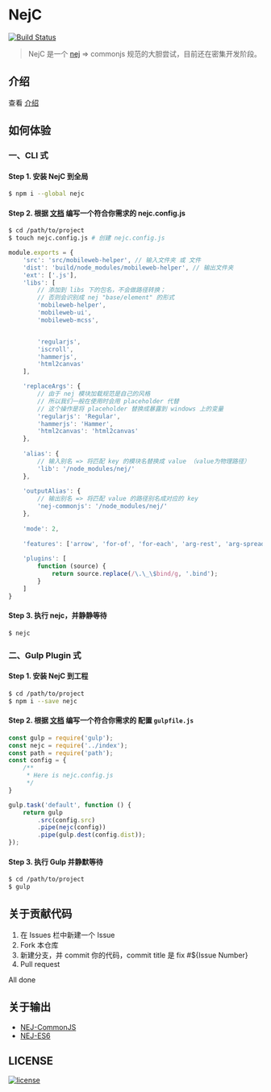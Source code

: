 # NejC
[![Build Status][travis-image]][travis-url]
> NejC 是一个 [nej](https://github.com/genify/nej) => commonjs 规范的大胆尝试，目前还在密集开发阶段。

## 介绍
查看 [介绍](./docs/intro.md)
 
## 如何体验
### 一、CLI 式
#### Step 1. 安装 NejC 到全局
```bash
$ npm i --global nejc
```

#### Step 2. 根据 [文档](./docs/start.md) 编写一个符合你需求的 nejc.config.js
```bash
$ cd /path/to/project
$ touch nejc.config.js # 创建 nejc.config.js
```

```javascript
module.exports = {
    'src': 'src/mobileweb-helper', // 输入文件夹 或 文件
    'dist': 'build/node_modules/mobileweb-helper', // 输出文件夹
	'ext': ['.js'],
	'libs': [ 
	    // 添加到 libs 下的包名，不会做路径转换；
	    // 否则会识别成 nej "base/element" 的形式 
    	'mobileweb-helper',
        'mobileweb-ui',
        'mobileweb-mcss',


        'regularjs',
        'iscroll',
        'hammerjs',
        'html2canvas'
    ],

    'replaceArgs': { 
        // 由于 nej 模块加载规范是自己的风格
        // 所以我们一般在使用时会用 placeholder 代替
        // 这个操作是将 placeholder 替换成暴露到 windows 上的变量
    	'regularjs': 'Regular',
    	'hammerjs': 'Hammer',
        'html2canvas': 'html2canvas'
    },
    
    'alias': {
        // 输入别名 => 将匹配 key 的模块名替换成 value （value为物理路径）
        'lib': '/node_modules/nej/'
    },
    
    'outputAlias': {
        // 输出别名 => 将匹配 value 的路径别名成对应的 key
        'nej-commonjs': '/node_modules/nej/'
    },
    
    'mode': 2,
    
    'features': ['arrow', 'for-of', 'for-each', 'arg-rest', 'arg-spread', 'obj-method', 'obj-shorthand', 'no-strict', 'exponent', 'multi-var'],
    
    'plugins': [
        function (source) {
            return source.replace(/\.\_\$bind/g, '.bind');
        }
    ]
}
```
#### Step 3. 执行 nejc，并静静等待
```bash
$ nejc
```

### 二、Gulp Plugin 式
#### Step 1. 安装 NejC 到工程
```bash
$ cd /path/to/project
$ npm i --save nejc
```
#### Step 2. 根据 [文档](./docs/start.md) 编写一个符合你需求的 配置 `gulpfile.js`
```javascript
const gulp = require('gulp');
const nejc = require('../index');
const path = require('path');
const config = {
    /**
     * Here is nejc.config.js
     */
}

gulp.task('default', function () {
    return gulp
        .src(config.src)
        .pipe(nejc(config))
        .pipe(gulp.dest(config.dist));
});
```
#### Step 3. 执行 Gulp 并静默等待
```bash
$ cd /path/to/project
$ gulp
```

## 关于贡献代码
1. 在 Issues 栏中新建一个 Issue
2. Fork 本仓库
3. 新建分支，并 commit 你的代码，commit title 是 fix #${Issue Number}
4. Pull request

All done

## 关于输出
* [NEJ-CommonJS](https://www.npmjs.com/package/nej-commonjs) 
* [NEJ-ES6](https://www.npmjs.com/package/nej-es6) 

## LICENSE
[![license][license-image]][license-url]

[license-url]: https://github.com/kaola-fed/NEK/blob/master/LICENSE
[license-image]: https://img.shields.io/github/license/kaola-fed/NEK.svg

[travis-image]: https://travis-ci.org/kaola-fed/NejC.svg?branch=master
[travis-url]: https://travis-ci.org/kaola-fed/NejC
